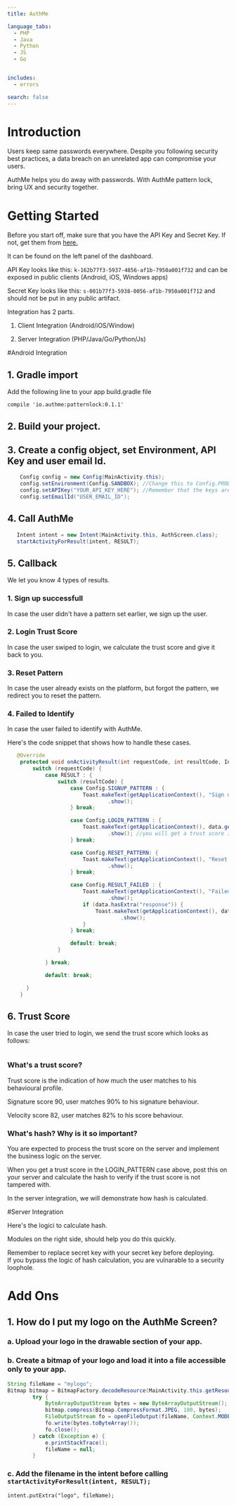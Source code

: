 ```yaml
---
title: AuthMe

language_tabs:
  - PHP
  - Java
  - Python
  - JS
  - Go


includes:
  - errors

search: false
---
```


# Introduction

Users keep same passwords everywhere. Despite you following security best practices, a data breach on an unrelated app can compromise your users.

AuthMe helps you do away with passwords. With AuthMe pattern lock, bring UX and security together.

# Getting Started

Before you start off, make sure that you have the API Key and Secret Key. If not, get them from [here.](https://account.authme.authme.host/generatekeys)

It can be found on the left panel of the dashboard.

API Key looks like this: `k-162b77f3-5937-4856-af1b-7950a001f732` and can be exposed in public clients (Android, iOS, Windows apps)

Secret Key looks like this: `s-001b77f3-5938-0056-af1b-7950a001f712` and should not be put in any public artifact.

Integration has 2 parts.

1. Client Integration (Android/iOS/Window)

2. Server Integration (PHP/Java/Go/Python/Js)

#Android Integration

## 1. Gradle import

Add the following line to your app build.gradle file

`compile 'io.authme:patternlock:0.1.1'`

## 2. Build your project.

## 3. Create a config object, set Environment, API Key and user email Id.

```Java
	Config config = new Config(MainActivity.this);
    config.setEnvironment(Config.SANDBOX); //Change this to Config.PRODUCTION when you are ready
    config.setAPIKey("YOUR_API_KEY_HERE"); //Remember that the keys are different for sandbox and production
    config.setEmailId("USER_EMAIL_ID");
```

## 4. Call AuthMe

```Java
   Intent intent = new Intent(MainActivity.this, AuthScreen.class);
   startActivityForResult(intent, RESULT);
```

## 5. Callback

We let you know 4 types of results.

### 1. Sign up successfull

In case the user didn't have a pattern set earlier, we sign up the user.

### 2. Login Trust Score

In case the user swiped to login, we calculate the trust score and give it back to you.

### 3. Reset Pattern

In case the user already exists on the platform, but forgot the pattern, we redirect you to reset the pattern.

### 4. Failed to Identify

In case the user failed to identify with AuthMe.

Here's the code snippet that shows how to handle these cases.

```Java
   @Override
    protected void onActivityResult(int requestCode, int resultCode, Intent data) {
        switch (requestCode) {
            case RESULT : {
                switch (resultCode) {
                    case Config.SIGNUP_PATTERN : {
                        Toast.makeText(getApplicationContext(), "Sign up successfull", Toast.LENGTH_LONG)
                                .show();
                    } break;

                    case Config.LOGIN_PATTERN : {
                        Toast.makeText(getApplicationContext(), data.getStringExtra("response"), Toast.LENGTH_LONG)
                                .show(); //you will get a trust score in the response here.
                    } break;

                    case Config.RESET_PATTERN: {
                        Toast.makeText(getApplicationContext(), "Reset Pattern", Toast.LENGTH_LONG)
                                .show();
                    } break;

                    case Config.RESULT_FAILED : {
                        Toast.makeText(getApplicationContext(), "Failed To Identify", Toast.LENGTH_LONG)
                                .show();
                        if (data.hasExtra("response")) {
                            Toast.makeText(getApplicationContext(), data.getStringExtra("response"), Toast.LENGTH_LONG)
                                    .show();
                        }
                    } break;

                    default: break;
                }

            } break;

            default: break;

      }
    }
```

## 6. Trust Score

In case the user tried to login, we send the trust score which looks as follows:

```Json

```

### What's a trust score?

Trust score is the indication of how much the user matches to his behavioural profile.

Signature score 90, user matches 90% to his signature behaviour.

Velocity score 82, user matches 82% to his score behaviour.

### What's hash? Why is it so important?

You are expected to process the trust score on the server and implement the business logic on the server. 

When you get a trust score in the LOGIN_PATTERN case above, post this on your server and calculate the hash to verify if the trust score is not tampered with.

In the server integration, we will demonstrate how hash is calculated.

#Server Integration

Here's the logici to calculate hash. 

Modules on the right side, should help you do this quickly.

<aside class="notice">
Remember to replace secret key with your secret key before deploying.
</aside>

<aside class="warning">
If you bypass the logic of hash calculation, you are vulnarable to a security loophole.
</aside>

# Add Ons

## 1. How do I put my logo on the AuthMe Screen?

### a. Upload your logo in the drawable section of your app.

### b. Create a bitmap of your logo and load it into a file accessible only to your app.

```Java
String fileName = "mylogo";
Bitmap bitmap = BitmapFactory.decodeResource(MainActivity.this.getResources(), R.drawable.nestaway_bird_logo);
        try {
            ByteArrayOutputStream bytes = new ByteArrayOutputStream();
            bitmap.compress(Bitmap.CompressFormat.JPEG, 100, bytes);
            FileOutputStream fo = openFileOutput(fileName, Context.MODE_PRIVATE); // MODE_PRIAVE so that no one else can access this file
            fo.write(bytes.toByteArray());
            fo.close();
        } catch (Exception e) {
            e.printStackTrace();
            fileName = null;
        }
```

### c. Add the filename in the intent before calling `startActivityForResult(intent, RESULT);`

`intent.putExtra("logo", fileName);`
